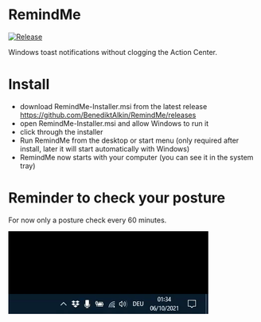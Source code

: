 # RemindMe
[![Release](https://github.com/BenediktAlkin/RemindMe/actions/workflows/release.yaml/badge.svg)](https://github.com/BenediktAlkin/RemindMe/actions/workflows/release.yaml)

Windows toast notifications without clogging the Action Center.



# Install
* download RemindMe-Installer.msi from the latest release https://github.com/BenediktAlkin/RemindMe/releases
* open RemindMe-Installer.msi and allow Windows to run it
* click through the installer
* Run RemindMe from the desktop or start menu (only required after install, later it will start automatically with Windows)
* RemindMe now starts with your computer (you can see it in the system tray)


# Reminder to check your posture
For now only a posture check every 60 minutes.

![Posture Check](https://github.com/BenediktAlkin/RemindMe/blob/main/example.gif)
